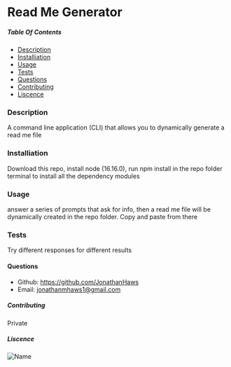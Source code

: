 
# Read Me Generator

##### Table Of Contents 
* [Description](#description) 
* [Installiation](#installiation) 
* [Usage](#usage) 
* [Tests](#tests) 
* [Questions](#questions) 
* [Contributing](#contributing) 
* [Liscence](#liscence) 

### Description 
A command line application (CLI) that allows you to dynamically generate a read me file

### Installiation 
Download this repo, install node (16.16.0), run npm install in the repo folder terminal to install all the dependency modules

### Usage 
answer a series of prompts that ask for info, then a read me file will be dynamically created in the repo folder. Copy and paste from there

### Tests 
Try different responses for different results

#### Questions 
* Github: https://github.com/JonathanHaws
* Email: jonathanmhaws1@gmail.com

##### Contributing 
Private

##### Liscence 
![Name](https://img.shields.io/badge/liscence-MIT-yellow)
